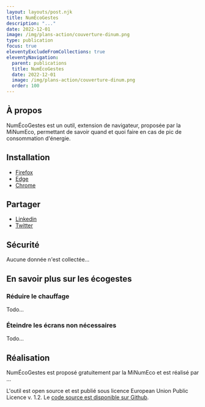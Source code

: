 ```yaml
---
layout: layouts/post.njk
title: NumÉcoGestes
description: "..."
date: 2022-12-01
image: /img/plans-action/couverture-dinum.png
type: publication
focus: true
eleventyExcludeFromCollections: true
eleventyNavigation:
  parent: publications
  title: NumÉcoGestes
  date: 2022-12-01
  image: /img/plans-action/couverture-dinum.png
  order: 100
---
```


## À propos

NumÉcoGestes est un outil, extension de navigateur, proposée par la MiNumEco, permettant de savoir quand et quoi faire en cas de pic de consommation d'énergie.

## Installation

* [Firefox](#)
* [Edge](#)
* [Chrome](#)

## Partager

* [Linkedin](#)
* [Twitter](#)

## Sécurité

Aucune donnée n'est collectée...

## En savoir plus sur les écogestes

### Réduire le chauffage

Todo...

### Éteindre les écrans non nécessaires

Todo...

## Réalisation

NumÉcoGestes est proposé gratuitement par la MiNumEco et est réalisé par ...

L'outil est open source et est publié sous licence European Union Public Licence v. 1.2. Le [code source est disponible sur Github](https://github.com/DISIC/NumEcoGestes).
